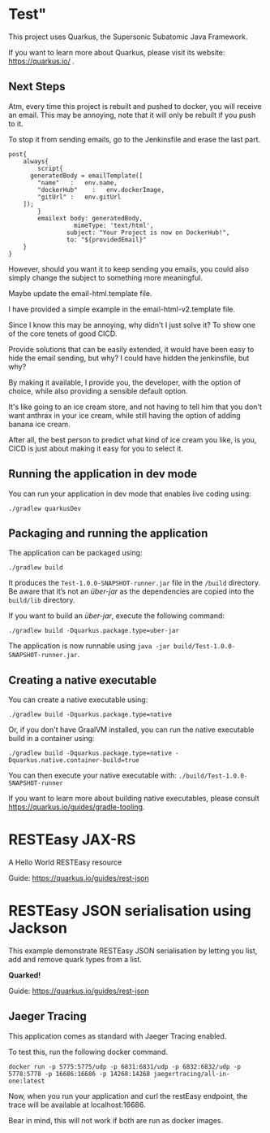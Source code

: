 # Test"

This project uses Quarkus, the Supersonic Subatomic Java Framework.

If you want to learn more about Quarkus, please visit its website: https://quarkus.io/ .

## Next Steps
Atm, every time this project is rebuilt and pushed to docker, you will receive an email.
This may be annoying, note that it will only be rebuilt if you push to it.

To stop it from sending emails, go to the Jenkinsfile and erase the last part.

    post{
        always{
            script{
          generatedBody = emailTemplate([
            "name"   :   env.name,
            "dockerHub"    :   env.dockerImage,
            "gitUrl" :   env.gitUrl
        ]);
            }
            emailext body: generatedBody,
                      mimeType: 'text/html',
                    subject: "Your Project is now on DockerHub!",
                    to: "${providedEmail}"
        }
    }
    
However, should you want it to keep sending you emails, you could also simply change the subject to something more meaningful.

Maybe update the email-html.template file.

I have provided a simple example in the email-html-v2.template file.

Since I know this may be annoying, why didn't I just solve it?
To show one of the core tenets of good CICD.

Provide solutions that can be easily extended, it would have been easy to hide the email sending, but why?
I could have hidden the jenkinsfile, but why?

By making it available, I provide you, the developer, with the option of choice, while also providing a sensible default option.

It's like going to an ice cream store, and not having to tell him that you don't want anthrax in your ice cream, while still having the option of adding banana ice cream.

After all, the best person to predict what kind of ice cream you like, is you, CICD is just about making it easy for you to select it.

## Running the application in dev mode

You can run your application in dev mode that enables live coding using:
```shell script
./gradlew quarkusDev
```

## Packaging and running the application

The application can be packaged using:
```shell script
./gradlew build
```
It produces the `Test-1.0.0-SNAPSHOT-runner.jar` file in the `/build` directory.
Be aware that it’s not an _über-jar_ as the dependencies are copied into the `build/lib` directory.

If you want to build an _über-jar_, execute the following command:
```shell script
./gradlew build -Dquarkus.package.type=uber-jar
```

The application is now runnable using `java -jar build/Test-1.0.0-SNAPSHOT-runner.jar`.

## Creating a native executable

You can create a native executable using: 
```shell script
./gradlew build -Dquarkus.package.type=native
```

Or, if you don't have GraalVM installed, you can run the native executable build in a container using: 
```shell script
./gradlew build -Dquarkus.package.type=native -Dquarkus.native.container-build=true
```

You can then execute your native executable with: `./build/Test-1.0.0-SNAPSHOT-runner`

If you want to learn more about building native executables, please consult https://quarkus.io/guides/gradle-tooling.

# RESTEasy JAX-RS

<p>A Hello World RESTEasy resource</p>

Guide: https://quarkus.io/guides/rest-json

# RESTEasy JSON serialisation using Jackson

<p>This example demonstrate RESTEasy JSON serialisation by letting you list, add and remove quark types from a list.</p>
<p><b>Quarked!</b></p>

Guide: https://quarkus.io/guides/rest-json


## Jaeger Tracing
This application comes as standard with Jaeger Tracing enabled.

To test this, run the following docker command.

    docker run -p 5775:5775/udp -p 6831:6831/udp -p 6832:6832/udp -p 5778:5778 -p 16686:16686 -p 14268:14268 jaegertracing/all-in-one:latest

Now, when you run your application and curl the restEasy endpoint, the trace will be available at localhost:16686.

Bear in mind, this will not work if both are run as docker images.